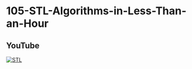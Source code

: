 # 105-STL-Algorithms-in-Less-Than-an-Hour

## YouTube
[![STL](http://img.youtube.com/vi/2olsGf6JIkU/0.jpg)](http://www.youtube.com/watch?v=2olsGf6JIkU "STL")
